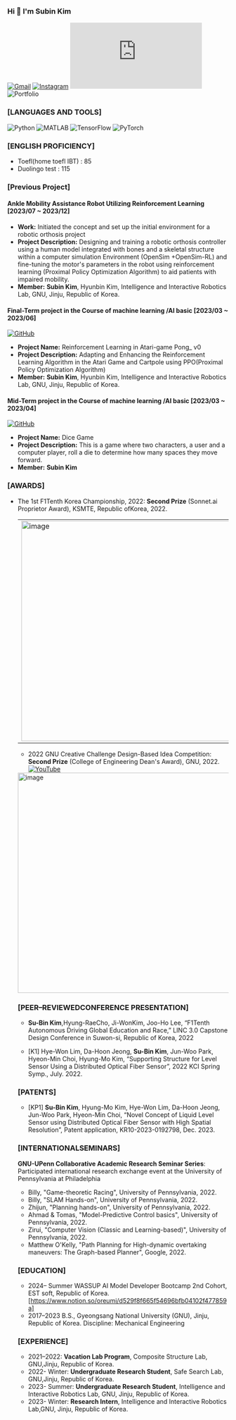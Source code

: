 ### Hi 👋 I'm Subin Kim

[![Gmail](https://img.shields.io/badge/Gmail-D14836?style=for-the-badge&logo=gmail&logoColor=white)](subinkimcs99@gmail.com)
[![Instagram](https://img.shields.io/badge/Instagram-E4405F?style=for-the-badge&logo=instagram&logoColor=white)](https://www.instagram.com/subin99cs/)
![CV](https://github.com/user-attachments/files/17039549/resume.1.pdf) ![Portfolio]([URL_for_Portfolio_icon](https://github.com/MrHeadshot99/Portfolio.git))




### [LANGUAGES AND TOOLS]
![Python](https://img.shields.io/badge/-Python-black?style=flat-square&logo=Python)
![MATLAB](https://img.shields.io/badge/-MATLAB-black?style=flat-square&logo=Matlab)
![TensorFlow](https://img.shields.io/badge/TensorFlow-FF6F00?style=for-the-badge&logo=TensorFlow&logoColor=white)
![PyTorch](https://img.shields.io/badge/PyTorch-EE4C2C?style=for-the-badge&logo=PyTorch&logoColor=white)


### [ENGLISH PROFICIENCY]
* Toefl(home toefl IBT) : 85
* Duolingo test : 115


### [Previous Project]

#### Ankle Mobility Assistance Robot Utilizing Reinforcement Learning [2023/07 ~ 2023/12]
  - **Work:** Initiated the concept and set up the initial environment for a robotic orthosis project
  - **Project Description:** Designing and training a robotic orthosis controller using a human model integrated
with bones and a skeletal structure within a computer simulation Environment
(OpenSim +OpenSim-RL) and fine-tuning the motor's parameters in the robot using
reinforcement learning (Proximal Policy Optimization Algorithm) to aid patients with
impaired mobility.
 - **Member:** **Subin Kim**, Hyunbin Kim, Intelligence and Interactive Robotics Lab, GNU, Jinju, Republic of Korea.



#### Final-Term project in the Course of machine learning /AI basic [2023/03 ~ 2023/06]
[![GitHub](https://img.shields.io/badge/-GitHub-181717?style=flat-square&logo=github&logoColor=white)](https://github.com/MrHeadshot99/Reinforcement-Learning-in-Atari-game-Pong_v0)<br/>
  - **Project Name:** Reinforcement Learning in Atari-game Pong_ v0<br/>
  - **Project Description:** Adapting and Enhancing the Reinforcement Learning Algorithm in the Atari Game and Cartpole using PPO(Proximal Policy Optimization Algorithm)
  - **Member:** **Subin Kim**, Hyunbin Kim, Intelligence and Interactive Robotics Lab, GNU, Jinju, Republic of Korea.

#### Mid-Term project in the Course of machine learning /AI basic [2023/03 ~ 2023/04]
  [![GitHub](https://img.shields.io/badge/-GitHub-181717?style=flat-square&logo=github&logoColor=white)](https://github.com/MrHeadshot99/Dice-game)  
  - **Project Name:** Dice Game
  - **Project Description:** This is a game where two characters, a user and a computer player, roll a die to determine how many spaces they move forward.
 - **Member:** **Subin Kim**

### [AWARDS] 
  * The 1st F1Tenth Korea Championship, 2022: **Second Prize** (Sonnet.ai Proprietor Award), KSMTE, Republic ofKorea, 2022.
    <table>
  <tr>
    <td>
      <img src="https://github.com/MrHeadshot99/MrHeadshot99/assets/129389397/233562a5-e59f-4c79-999f-19deb16f887a" alt="image" width="500px" height="500px"/>
    </td>
    <td>
      <img src="https://github.com/MrHeadshot99/MrHeadshot99/assets/129389397/7370c78b-4533-4057-9251-0b86f1129677" alt="image" width="500px" height="500px"/>
    </td>
  </tr>
</table>

  * 2022 GNU Creative Challenge Design-Based Idea Competition: **Second Prize** (College of Engineering Dean's Award), GNU, 2022.<br/>[![YouTube](https://img.shields.io/badge/YouTube-FF0000?style=for-the-badge&logo=youtube&logoColor=white)](https://www.youtube.com/watch?v=aa0cbGCfRA0)
<img src="https://github.com/MrHeadshot99/MrHeadshot99/assets/129389397/d3f80781-b952-4460-8bef-32454a9ac2e2" alt="image" width="500" />

### [PEER–REVIEWEDCONFERENCE PRESENTATION]
*  **Su-Bin Kim**,Hyung-RaeCho, Ji-WonKim, Joo-Ho Lee, “F1Tenth Autonomous Driving Global Education and Race,” LINC 3.0 Capstone Design Conference in Suwon-si, Republic of Korea, 2022

*  [K1] Hye-Won Lim, Da-Hoon Jeong, **Su-Bin Kim**, Jun-Woo Park, Hyeon-Min Choi, Hyung-Mo Kim, “Supporting Structure for Level Sensor Using a Distributed Optical Fiber Sensor”, 2022 KCI Spring Symp., July. 2022.

### [PATENTS]
*  [KP1] **Su-Bin Kim**, Hyung-Mo Kim, Hye-Won Lim, Da-Hoon Jeong, Jun-Woo Park, Hyeon-Min Choi, “Novel Concept of Liquid Level Sensor using Distributed Optical Fiber Sensor with High Spatial Resolution”, Patent application, KR10-2023-0192798, Dec. 2023.

### [INTERNATIONALSEMINARS]
  **GNU-UPenn Collaborative Academic Research Seminar Series**: 
<br/>Participated international research exchange event at the University of Pennsylvania at Philadelphia
  *  Billy, "Game-theoretic Racing", University of Pennsylvania, 2022.
  *  Billy, "SLAM Hands-on", University of Pennsylvania, 2022.
  *  Zhijun, "Planning hands-on", University of Pennsylvania, 2022.
  *  Ahmad & Tomas, "Model-Predictive Control basics", University of Pennsylvania, 2022.
  *  Zirui, "Computer Vision (Classic and Learning-based)", University of Pennsylvania, 2022.
  *  Matthew O'Kelly, "Path Planning for High-dynamic overtaking maneuvers: The Graph-based Planner", Google, 2022.


### [EDUCATION]
*  2024– Summer WASSUP AI Model Developer Bootcamp 2nd Cohort, EST soft, Republic of Korea. [https://www.notion.so/oreumi/d529f8f665f54696bfb04102f477859a]
*  2017–2023 B.S., Gyeongsang National University (GNU), Jinju, Republic of Korea. Discipline: Mechanical Engineering

### [EXPERIENCE]
  * 2021–2022: **Vacation Lab Program**, Composite Structure Lab, GNU,Jinju, Republic of Korea.
  * 2022- Winter: **Undergraduate Research Student**, Safe Search Lab, GNU,Jinju, Republic of Korea.
  * 2023- Summer: **Undergraduate Research Student**, Intelligence and Interactive Robotics Lab, GNU, Jinju, Republic of Korea.
  * 2023- Winter: **Research Intern**, Intelligence and Interactive Robotics Lab,GNU, Jinju, Republic of Korea.







<!--
**MrHeadshot99/MrHeadshot99** is a ✨ _special_ ✨ repository because its `README.md` (this file) appears on your GitHub profile.

Here are some ideas to get you started:

- 🔭 I’m currently working on ...
- 🌱 I’m currently learning ...
- 👯 I’m looking to collaborate on ...
- 🤔 I’m looking for help with ...
- 💬 Ask me about ...
- 📫 How to reach me: ...
- 😄 Pronouns: ...
- ⚡ Fun fact: ...
-->
